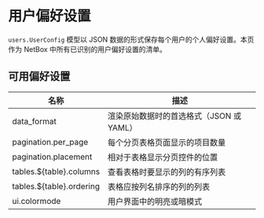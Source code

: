 # 用户偏好设置

`users.UserConfig` 模型以 JSON 数据的形式保存每个用户的个人偏好设置。本页作为 NetBox 中所有已识别的用户偏好设置的清单。

## 可用偏好设置

| 名称                     | 描述                                                   |
|--------------------------|-------------------------------------------------------|
| data_format              | 渲染原始数据时的首选格式（JSON 或 YAML）              |
| pagination.per_page      | 每个分页表格页面显示的项目数量                      |
| pagination.placement     | 相对于表格显示分页控件的位置                        |
| tables.${table}.columns  | 查看表格时要显示的列的有序列表                      |
| tables.${table}.ordering | 表格应按列名排序的列的列表                           |
| ui.colormode             | 用户界面中的明亮或暗模式                              |
